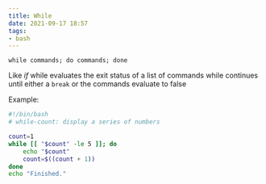 ```yaml
---
title: While
date: 2021-09-17 18:57
tags:
- bash
---
```


`while commands; do commands; done`

Like _if_ while evaluates the exit status of a list of commands while continues
until either a `break` or the commands evaluate to false

Example:

``` bash
#!/bin/bash
# while-count: display a series of numbers

count=1
while [[ "$count" -le 5 ]]; do
    echo "$count"
    count=$((count + 1))
done
echo "Finished."
```
